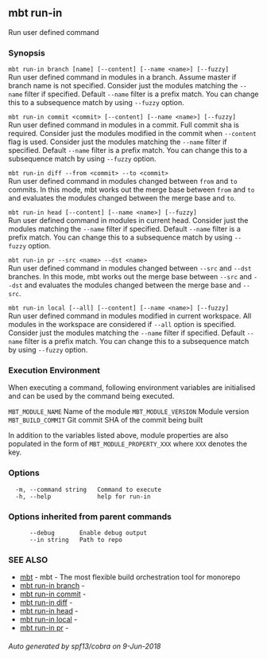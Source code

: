 ## mbt run-in

Run user defined command

### Synopsis



`mbt run-in branch [name] [--content] [--name <name>] [--fuzzy]`<br>
Run user defined command in modules in a branch. Assume master if branch name is not specified.
Consider just the modules matching the `--name` filter if specified.
Default `--name` filter is a prefix match. You can change this to a subsequence
match by using `--fuzzy` option.

`mbt run-in commit <commit> [--content] [--name <name>] [--fuzzy]`<br>
Run user defined command in modules in a commit. Full commit sha is required.
Consider just the modules modified in the commit when `--content` flag is used.
Consider just the modules matching the `--name` filter if specified.
Default `--name` filter is a prefix match. You can change this to a subsequence
match by using `--fuzzy` option.

`mbt run-in diff --from <commit> --to <commit>`<br>
Run user defined command in modules changed between `from` and `to` commits.
In this mode, mbt works out the merge base between `from` and `to` and
evaluates the modules changed between the merge base and `to`.

`mbt run-in head [--content] [--name <name>] [--fuzzy]`<br>
Run user defined command in modules in current head.
Consider just the modules matching the `--name` filter if specified.
Default `--name` filter is a prefix match. You can change this to a subsequence
match by using `--fuzzy` option.

`mbt run-in pr --src <name> --dst <name>`<br>
Run user defined command in modules changed between `--src` and `--dst` branches.
In this mode, mbt works out the merge base between `--src` and `--dst` and
evaluates the modules changed between the merge base and `--src`.

`mbt run-in local [--all] [--content] [--name <name>] [--fuzzy]`<br>
Run user defined command in modules modified in current workspace. All modules in the workspace are
considered if `--all` option is specified.
Consider just the modules matching the `--name` filter if specified.
Default `--name` filter is a prefix match. You can change this to a subsequence
match by using `--fuzzy` option.

### Execution Environment


When executing a command, following environment variables are initialised and can be
used by the command being executed.

`MBT_MODULE_NAME` Name of the module
`MBT_MODULE_VERSION` Module version
`MBT_BUILD_COMMIT` Git commit SHA of the commit being built

In addition to the variables listed above, module properties are also populated 
in the form of `MBT_MODULE_PROPERTY_XXX` where `XXX` denotes the key.


### Options

```
  -m, --command string   Command to execute
  -h, --help             help for run-in
```

### Options inherited from parent commands

```
      --debug       Enable debug output
      --in string   Path to repo
```

### SEE ALSO
* [mbt](mbt.md)	 - mbt - The most flexible build orchestration tool for monorepo
* [mbt run-in branch](mbt_run-in_branch.md)	 - 
* [mbt run-in commit](mbt_run-in_commit.md)	 - 
* [mbt run-in diff](mbt_run-in_diff.md)	 - 
* [mbt run-in head](mbt_run-in_head.md)	 - 
* [mbt run-in local](mbt_run-in_local.md)	 - 
* [mbt run-in pr](mbt_run-in_pr.md)	 - 

###### Auto generated by spf13/cobra on 9-Jun-2018
